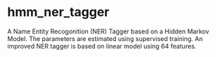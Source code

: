 # hmm_ner_tagger
A Name Entity Recogonition (NER) Tagger based on a Hidden Markov Model. The parameters are estimated using supervised training. An improved NER tagger is based on linear model using 64 features.
